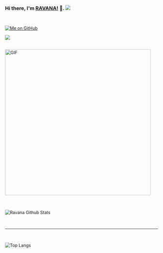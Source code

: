### Hi there, I'm [RAVANA!](https://t.me/r4v4n4) 👋.  <img src="https://raw.githubusercontent.com/ravana69/ravana69/master/svg/pronouns/hehim.svg" >


<br/>

[![Me on GitHub](https://img.shields.io/github/followers/ravana69?label=ravana69&style=social)](https://github.com/ravana69)

![](https://visitor-badge.glitch.me/badge?page_id=ravana69)

<br />

<img align="centre" height="480px" width="480px" alt="GIF" src="https://media.giphy.com/media/3og0IV7MOCfnm85iRa/giphy-downsized.gif" />
<br />


<br />



<br />


![Ravana Github Stats](https://github-readme-stats.vercel.app/api?username=ravana69&&show_icons=true&theme=radical)

<br />

*************

<br />

![Top Langs](https://github-readme-stats.vercel.app/api/top-langs/?username=ravana69&&show_icons=true&theme=radical)


<br />


  
